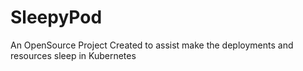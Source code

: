# SleepyPod
An OpenSource Project Created to assist make the deployments and resources sleep in Kubernetes 
